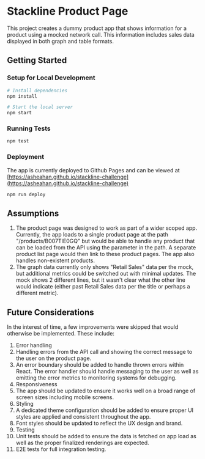 # Stackline Product Page

This project creates a dummy product app that shows information for a product using a mocked network call. This information includes sales data displayed in both graph and table formats.

## Getting Started

### Setup for Local Development

```bash
# Install dependencies
npm install

# Start the local server
npm start
```

### Running Tests

```bash
npm test
```

### Deployment

The app is currently deployed to Github Pages and can be viewed at [https://asheahan.github.io/stackline-challenge](https://asheahan.github.io/stackline-challenge)

```bash
npm run deploy
```

## Assumptions

1. The product page was designed to work as part of a wider scoped app. Currently, the app loads to a single product page at the path "/products/B007TIE0GQ" but would be able to handle any product that can be loaded from the API using the parameter in the path. A separate product list page would then link to these product pages. The app also handles non-existent products.
2. The graph data currently only shows "Retail Sales" data per the mock, but additional metrics could be switched out with minimal updates. The mock shows 2 different lines, but it wasn't clear what the other line would indicate (either past Retail Sales data per the title or perhaps a different metric).

## Future Considerations

In the interest of time, a few improvements were skipped that would otherwise be implemented. These include:

1. Error handling
  1. Handling errors from the API call and showing the correct message to the user on the product page.
  2. An error boundary should be added to handle thrown errors within React. The error handler should handle messaging to the user as well as emitting the error metrics to monitoring systems for debugging.
2. Responsiveness
  1. The app should be updated to ensure it works well on a broad range of screen sizes including mobile screens.
3. Styling
  1. A dedicated theme configuration should be added to ensure proper UI styles are applied and consistent throughout the app.
  2. Font styles should be updated to reflect the UX design and brand.
4. Testing
  1. Unit tests should be added to ensure the data is fetched on app load as well as the proper finalized renderings are expected.
  2. E2E tests for full integration testing.
